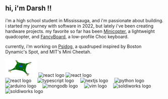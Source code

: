 ## hi, i'm Darsh ‼️

i'm a high school student in Mississauga, and i'm passionate about building. i started my journey with software in 2022, but lately i've been creating hardware projects.
my favorite so far has been [Minicopter](https://github.com/darshg321/Minicopter), a lightweight quadcopter, and [FancyBoard](https://github.com/darshg321/FancyBoard), a low-profile Choc keyboard.

currently, i'm working on [Psidog](https://github.com/darshg321/Psidog), a quadruped inspired by Boston Dynamic's Spot, and MIT's Mini Cheetah.

<div align="left">
  <img src="https://github.com/darshg321/Minicopter/blob/main/assets/Minicopter_Render.png?raw=true" height="20%" width="20%" alt="react logo"  />
  <img src="https://github.com/darshg321/FancyBoard/blob/main/assets/FancyBoard_Render.png?raw=true" height="20%" width="20%" alt="react logo"  />
  <img src="https://github.com/darshg321/arcadetris/blob/main/images/arcadetris.png?raw=true" height="20%" width="20%" alt="react logo"  />
</div>
<div align="left">
  <img src="https://cdn.jsdelivr.net/gh/devicons/devicon/icons/react/react-original.svg" height="40" alt="react logo"  />
  <img width="12" />
  <img src="https://cdn.jsdelivr.net/gh/devicons/devicon/icons/typescript/typescript-original.svg" height="40" alt="typescript logo"  />
  <img width="12" />
  <img src="https://cdn.jsdelivr.net/gh/devicons/devicon/icons/nextjs/nextjs-original.svg" height="40" alt="nextjs logo"  />
  <img width="12" />
  <img src="https://cdn.jsdelivr.net/gh/devicons/devicon/icons/python/python-original.svg" height="40" alt="python logo"  />
  <img width="12" />
  <img src="https://cdn.jsdelivr.net/gh/devicons/devicon/icons/arduino/arduino-original.svg" height="40" alt="arduino logo"  />
  <img width="12" />
  <img src="https://cdn.jsdelivr.net/gh/devicons/devicon/icons/mongodb/mongodb-original.svg" height="40" alt="mongodb logo"  />
  <img width="12" />
  <img src="https://cdn.jsdelivr.net/gh/devicons/devicon/icons/vim/vim-original.svg" height="40" alt="vim logo"  />
  <img width="12" />
  <img src="https://img.icons8.com/?size=512&id=62397&format=png" height="40" alt="soldiworks logo" />
  <img width="12" />
  <img src="https://gitlab.com/uploads/-/system/group/avatar/6593371/kicadlogo.png" height="40" alt="soldiworks logo" />
  <img width="12" />
</div>

